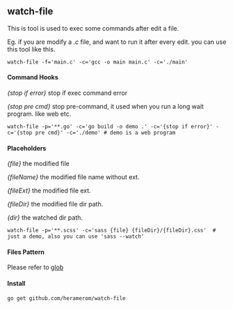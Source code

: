 
## watch-file

This is tool is used to exec some commands after edit a file.

Eg. if you are modify a *.c* file, and want to run it after every edit. you can use this tool like this.
```
watch-file -f='main.c' -c='gcc -o main main.c' -c='./main'
```

#### Command Hooks

*{stop if error}* stop if exec command error

*{stop pre cmd}* stop pre-command, it used when you run a long wait program. like web etc.
```
watch-file -p='**.go' -c='go build -o demo .' -c='{stop if error}' -c='{stop pre cmd}' -c='./demo' # demo is a web program
```

#### Placeholders

*{file}* the modified file

*{fileName}* the modified file name without ext.

*{fileExt}* the modified file ext.

*{fileDir}* the modified file dir path.

*{dir}* the watched dir path.

```
watch-file -p='**.scss' -c='sass {file} {fileDir}/{fileDir}.css'  # just a demo, also you can use 'sass --watch'
```

#### Files Pattern

Please refer to [glob](https://github.com/gobwas/glob)


#### Install
```
go get github.com/heramerom/watch-file
```